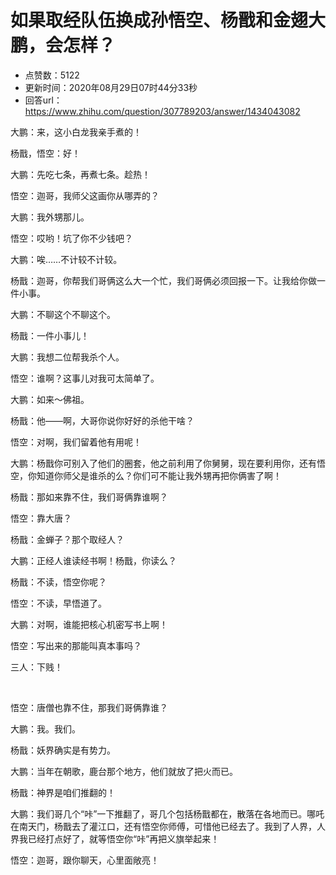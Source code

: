 # 如果取经队伍换成孙悟空、杨戬和金翅大鹏，会怎样？
- 点赞数：5122
- 更新时间：2020年08月29日07时44分33秒
- 回答url：https://www.zhihu.com/question/307789203/answer/1434043082
<body>
 <p data-pid="JNTxS30h">大鹏：来，这小白龙我亲手煮的！</p>
 <p data-pid="-oW6MXUJ">杨戬，悟空：好！</p>
 <p data-pid="EcKYZ0z1">大鹏：先吃七条，再煮七条。趁热！</p>
 <p data-pid="sDbuLafc">悟空：迦哥，我师父这画你从哪弄的？</p>
 <p data-pid="JUhocwXJ">大鹏：我外甥那儿。</p>
 <p data-pid="pgWCipwA">悟空：哎哟！坑了你不少钱吧？</p>
 <p data-pid="ilYDbrZf">大鹏：唉……不计较不计较。</p>
 <p data-pid="zHnehI1J">杨戬：迦哥，你帮我们哥俩这么大一个忙，我们哥俩必须回报一下。让我给你做一件小事。</p>
 <p data-pid="-0Bh0GtP">大鹏：不聊这个不聊这个。</p>
 <p data-pid="gdiYtdTv">杨戬：一件小事儿！</p>
 <p data-pid="JlByePID">大鹏：我想二位帮我杀个人。</p>
 <p data-pid="2s86lQd0">悟空：谁啊？这事儿对我可太简单了。</p>
 <p data-pid="A__YsQjv">大鹏：如来～佛祖。</p>
 <p data-pid="qHYy9bGN">杨戬：他——啊，大哥你说你好好的杀他干啥？</p>
 <p data-pid="chw4GYum">悟空：对啊，我们留着他有用呢！</p>
 <p data-pid="Fw4wCFSm">大鹏：杨戬你可别入了他们的圈套，他之前利用了你舅舅，现在要利用你，还有悟空，你知道你师父是谁杀的么？你们可不能让我外甥再把你俩害了啊！</p>
 <p data-pid="gPdo57ri">杨戬：那如来靠不住，我们哥俩靠谁啊？</p>
 <p data-pid="gQtr0gme">悟空：靠大唐？</p>
 <p data-pid="3qyAO0j_">杨戬：金蝉子？那个取经人？</p>
 <p data-pid="-AfI4J2G">大鹏：正经人谁读经书啊！杨戬，你读么？</p>
 <p data-pid="2ZHM3uWW">杨戬：不读，悟空你呢？</p>
 <p data-pid="5Coft1Dw">悟空：不读，早悟道了。</p>
 <p data-pid="hYtJBHcq">大鹏：对啊，谁能把核心机密写书上啊！</p>
 <p data-pid="HML8CfOo">悟空：写出来的那能叫真本事吗？</p>
 <p data-pid="BSokuR1u">三人：下贱！</p>
 <p class="ztext-empty-paragraph"><br></p>
 <p data-pid="E2bn7Qyw">悟空：唐僧也靠不住，那我们哥俩靠谁？</p>
 <p data-pid="CaucvD24">大鹏：我。我们。</p>
 <p data-pid="zd3mD5iV">杨戬：妖界确实是有势力。</p>
 <p data-pid="pFTkxAFd">大鹏：当年在朝歌，鹿台那个地方，他们就放了把火而已。</p>
 <p data-pid="emhNrgFd">杨戬：神界是咱们推翻的！</p>
 <p data-pid="nEl7Cp5g">大鹏：我们哥几个“咔”一下推翻了，哥几个包括杨戬都在，散落在各地而已。哪吒在南天门，杨戬去了灌江口，还有悟空你师傅，可惜他已经去了。我到了人界，人界我已经打点好了，就等悟空你“咔”再把义旗举起来！</p>
 <p data-pid="yw1SQPpb">悟空：迦哥，跟你聊天，心里面敞亮！</p>
</body>